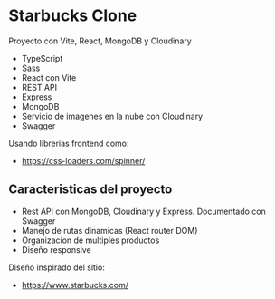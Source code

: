 # Starbucks Clone
Proyecto con Vite, React, MongoDB y Cloudinary

- TypeScript
- Sass
- React con Vite
- REST API
- Express
- MongoDB
- Servicio de imagenes en la nube con Cloudinary
- Swagger

Usando librerias frontend como:

- https://css-loaders.com/spinner/

## Caracteristicas del proyecto

- Rest API con MongoDB, Cloudinary y Express. Documentado con Swagger
- Manejo de rutas dinamicas (React router DOM)
- Organizacion de multiples productos
- Diseño responsive

Diseño inspirado del sitio:

- https://www.starbucks.com/
